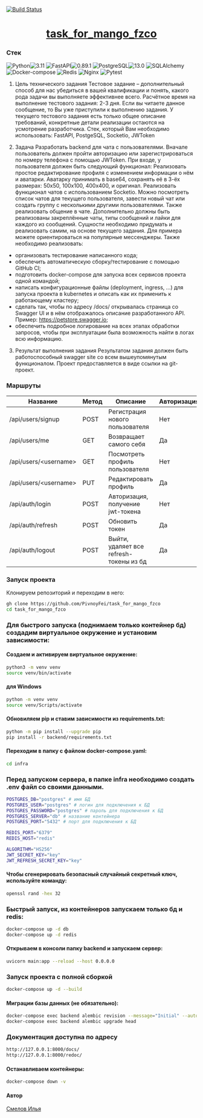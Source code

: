 [![Build Status](https://github.com/PivnoyFei/task_for_mango_fzco/actions/workflows/main.yml/badge.svg?branch=main)](https://github.com/PivnoyFei/task_for_mango_fzco/actions/workflows/main.yml)

<h1 align="center"><a target="_blank" href="">task_for_mango_fzco</a></h1>

### Стек
![Python](https://img.shields.io/badge/Python-171515?style=flat-square&logo=Python)![3.11](https://img.shields.io/badge/3.11-blue?style=flat-square&logo=3.11)
![FastAPI](https://img.shields.io/badge/FastAPI-171515?style=flat-square&logo=FastAPI)![0.89.1](https://img.shields.io/badge/0.89.1-blue?style=flat-square&logo=0.89.1)
![PostgreSQL](https://img.shields.io/badge/PostgreSQL-171515?style=flat-square&logo=PostgreSQL)![13.0](https://img.shields.io/badge/13.0-blue?style=flat-square&logo=13.0)
![SQLAlchemy](https://img.shields.io/badge/SQLAlchemy-171515?style=flat-square&logo=SQLAlchemy)
![Docker-compose](https://img.shields.io/badge/Docker--compose-171515?style=flat-square&logo=Docker)
![Redis](https://img.shields.io/badge/Redis-171515?style=flat-square&logo=Redis)
![Nginx](https://img.shields.io/badge/Nginx-171515?style=flat-square&logo=Nginx)
![Pytest](https://img.shields.io/badge/Pytest-171515?style=flat-square&logo=Pytest)

1. Цель технического задания
Тестовое задание – дополнительный способ для нас убедиться в вашей квалификации и понять, какого рода задачи вы выполняете эффективнее всего.
Расчётное время на выполнение тестового задания: 2-3 дня. Если вы читаете данное сообщение, то Вы уже приступили к выполнению задания.
У текущего тестового задания есть только общее описание требований, конкретные детали реализации остаются на усмотрение разработчика. Стек, который Вам необходимо использовать: FastAPI, PostgeSQL, Socketio, JWToken

2. Задача
Разработать backend для чата с пользователями. Вначале пользователь должен пройти авторизацию или зарегистрироваться по номеру телефона с помощью JWToken.
При входе, у пользователя должен быть следующий функционал:
Реализовать простое редактирование профиля с изменением информации о нём и аватарки. Аватарку принимать в base64, сохранять её в 3-ёх размерах: 50х50, 100х100, 400х400, и оригинал.
Реализовать функционал чатов с использованием Socketio. Можно посмотреть список чатов для текущего пользователя, завести новый чат или создать группу с несколькими другими пользователями. Также реализовать общение в чате.
Дополнительно должны быть реализованы закреплённые чаты, типы сообщений и лайки для каждого из сообщений.
Сущности необходимо придумать и реализовать самим, на основе текущего задания. Для примера можете ориентироваться на популярные мессенджеры.
Также необходимо реализовать:
- организовать тестирование написанного кода;
- обеспечить автоматическую сборку/тестирование с помощью GitHub CI;
- подготовить docker-compose для запуска всех сервисов проекта одной командой;
- написать конфигурационные файлы (deployment, ingress, …) для запуска проекта в kubernetes и описать как их применить к работающему кластеру;
- сделать так, чтобы по адресу /docs/ открывалась страница со Swagger UI и в нём отображалось описание разработанного API. Пример: https://petstore.swagger.io;
- обеспечить подробное логирование на всех этапах обработки запросов, чтобы при эксплуатации была возможность найти в логах всю информацию.

3. Результат выполнения задания
Результатом задания должен быть работоспособный swagger site со всем вышеупомянутым функционалом. Проект предоставляется в виде ссылки на git-проект.


### Маршруты
| Название | Метод | Описание | Авторизация |
|----------|-------|----------|-------------|
| /api/users/signup | POST | Регистрация нового пользователя | Нет
| /api/users/me | GET | Возвращает самого себя | Да
| /api/users/&lt;username&gt; | GET | Посмотреть профиль пользователя | Нет
| /api/users/&lt;username&gt; | PUT | Редактировать профиль | Да
| /api/auth/login | POST | Авторизация, получение jwt-токена | Нет
| /api/auth/refresh | POST | Обновить токен | Да
| /api/auth/logout | POST | Выйти, удаляет все refresh-токены из бд | Да


### Запуск проекта
Клонируем репозиторий и переходим в него:
```bash
gh clone https://github.com/PivnoyFei/task_for_mango_fzco
cd task_for_mango_fzco
```

### Для быстрого запуска (поднимаем только контейнер бд) создадим виртуальное окружение и установим зависимости:
#### Создаем и активируем виртуальное окружение:
```bash
python3 -m venv venv
source venv/bin/activate
```
#### для Windows
```bash
python -m venv venv
source venv/Scripts/activate
```
#### Обновиляем pip и ставим зависимости из requirements.txt:
```bash
python -m pip install --upgrade pip
pip install -r backend/requirements.txt
```

#### Переходим в папку с файлом docker-compose.yaml:
```bash
cd infra
```

### Перед запуском сервера, в папке infra необходимо создать .env файл со своими данными.
```bash
POSTGRES_DB="postgres" # имя БД
POSTGRES_USER="postgres" # логин для подключения к БД
POSTGRES_PASSWORD="postgres" # пароль для подключения к БД
POSTGRES_SERVER="db" # название контейнера
POSTGRES_PORT="5432" # порт для подключения к БД

REDIS_PORT="6379"
REDIS_HOST="redis"

ALGORITHM="HS256"
JWT_SECRET_KEY="key"
JWT_REFRESH_SECRET_KEY="key"
```

#### Чтобы сгенерировать безопасный случайный секретный ключ, используйте команду:
```bash
openssl rand -hex 32
```

### Быстрый запуск, из контейнеров запускаем только бд и redis:
```bash
docker-compose up -d db
docker-compose up -d redis
```

#### Открываем в консоли папку backend и запускаем сервер:
```bash
uvicorn main:app --reload --host 0.0.0.0
```

### Запуск проекта с полной сборкой
```bash
docker-compose up -d --build
```

#### Миграции базы данных (не обязательно):
```bash
docker-compose exec backend alembic revision --message="Initial" --autogenerate
docker-compose exec backend alembic upgrade head
```

### Документация доступна по адресу
```bash
http://127.0.0.1:8000/docs/
http://127.0.0.1:8000/redoc/
```
#### Останавливаем контейнеры:
```bash
docker-compose down -v
```

#### Автор
[Смелов Илья](https://github.com/PivnoyFei)